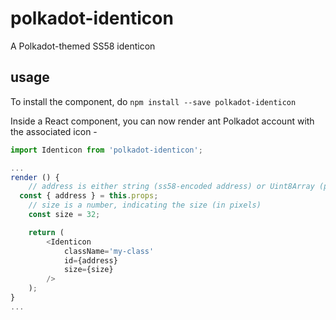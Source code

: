 # polkadot-identicon

A Polkadot-themed SS58 identicon

## usage

To install the component, do `npm install --save polkadot-identicon`

Inside a React component, you can now render ant Polkadot account with the associated icon -

```js
import Identicon from 'polkadot-identicon';

...
render () {
	// address is either string (ss58-encoded address) or Uint8Array (publicKey)
  const { address } = this.props;
	// size is a number, indicating the size (in pixels)
	const size = 32;

	return (
		<Identicon
			className='my-class'
			id={address}
			size={size}
		/>
	);
}
...
```
